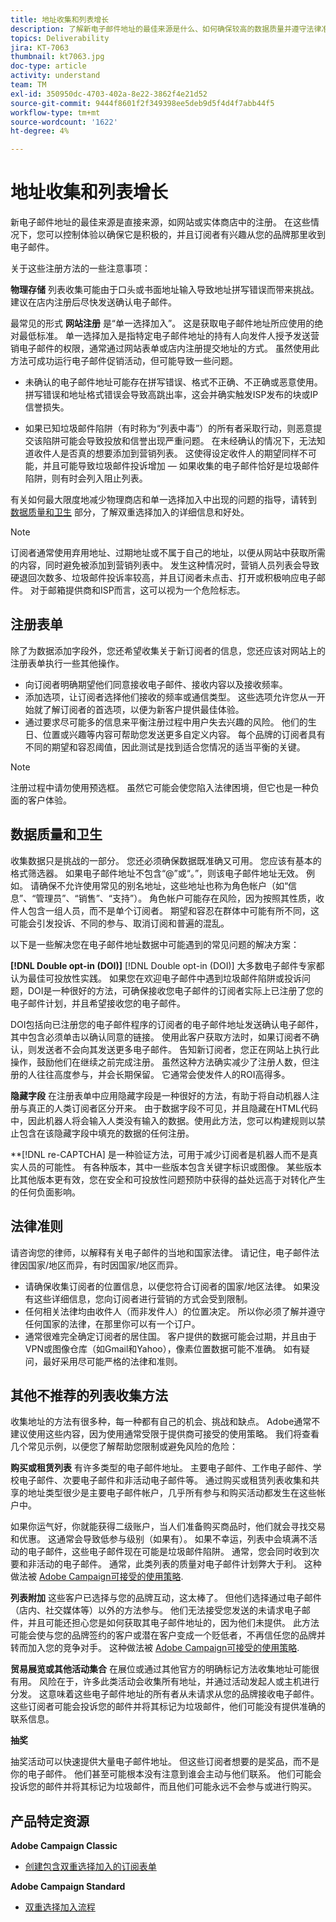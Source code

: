 ```yaml
---
title: 地址收集和列表增长
description: 了解新电子邮件地址的最佳来源是什么、如何确保较高的数据质量并遵守法律准则。
topics: Deliverability
jira: KT-7063
thumbnail: kt7063.jpg
doc-type: article
activity: understand
team: TM
exl-id: 350950dc-4703-402a-8e22-3862f4e21d52
source-git-commit: 9444f8601f2f349398ee5deb9d5f4d4f7abb44f5
workflow-type: tm+mt
source-wordcount: '1622'
ht-degree: 4%

---
```


# 地址收集和列表增长

新电子邮件地址的最佳来源是直接来源，如网站或实体商店中的注册。 在这些情况下，您可以控制体验以确保它是积极的，并且订阅者有兴趣从您的品牌那里收到电子邮件。

关于这些注册方法的一些注意事项：

**物理存储** 列表收集可能由于口头或书面地址输入导致地址拼写错误而带来挑战。 建议在店内注册后尽快发送确认电子邮件。

最常见的形式 **网站注册** 是“单一选择加入”。 这是获取电子邮件地址所应使用的绝对最低标准。 单一选择加入是指特定电子邮件地址的持有人向发件人授予发送营销电子邮件的权限，通常通过网站表单或店内注册提交地址的方式。 虽然使用此方法可成功运行电子邮件促销活动，但可能导致一些问题。

* 未确认的电子邮件地址可能存在拼写错误、格式不正确、不正确或恶意使用。 拼写错误和地址格式错误会导致高跳出率，这会并确实触发ISP发布的块或IP信誉损失。

* 如果已知垃圾邮件陷阱（有时称为“列表中毒”）的所有者采取行动，则恶意提交该陷阱可能会导致投放和信誉出现严重问题。 在未经确认的情况下，无法知道收件人是否真的想要添加到营销列表。 这使得设定收件人的期望同样不可能，并且可能导致垃圾邮件投诉增加 — 如果收集的电子邮件恰好是垃圾邮件陷阱，则有时会列入阻止列表。

有关如何最大限度地减少物理商店和单一选择加入中出现的问题的指导，请转到 [数据质量和卫生](#data-quality-and-hygiene) 部分，了解双重选择加入的详细信息和好处。

>[!NOTE]
>
>订阅者通常使用弃用地址、过期地址或不属于自己的地址，以便从网站中获取所需的内容，同时避免被添加到营销列表中。 发生这种情况时，营销人员列表会导致硬退回次数多、垃圾邮件投诉率较高，并且订阅者未点击、打开或积极响应电子邮件。 对于邮箱提供商和ISP而言，这可以视为一个危险标志。

## 注册表单

除了为数据添加字段外，您还希望收集关于新订阅者的信息，您还应该对网站上的注册表单执行一些其他操作。

* 向订阅者明确期望他们同意接收电子邮件、接收内容以及接收频率。
* 添加选项，让订阅者选择他们接收的频率或通信类型。 这些选项允许您从一开始就了解订阅者的首选项，以便为新客户提供最佳体验。
* 通过要求尽可能多的信息来平衡注册过程中用户失去兴趣的风险。 他们的生日、位置或兴趣等内容可帮助您发送更多自定义内容。 每个品牌的订阅者具有不同的期望和容忍阈值，因此测试是找到适合您情况的适当平衡的关键。

>[!NOTE]
>
> 注册过程中请勿使用预选框。 虽然它可能会使您陷入法律困境，但它也是一种负面的客户体验。

## 数据质量和卫生

收集数据只是挑战的一部分。 您还必须确保数据既准确又可用。 您应该有基本的格式筛选器。 如果电子邮件地址不包含“@”或“。”，则该电子邮件地址无效。 例如。 请确保不允许使用常见的别名地址，这些地址也称为角色帐户（如“信息”、“管理员”、“销售”、“支持”）。 角色帐户可能存在风险，因为按照其性质，收件人包含一组人员，而不是单个订阅者。 期望和容忍在群体中可能有所不同，这可能会引发投诉、不同的参与、取消订阅和普遍的混乱。

以下是一些解决您在电子邮件地址数据中可能遇到的常见问题的解决方案：

**[!DNL Double opt-in (DOI)]**
[!DNL Double opt-in (DOI)] 大多数电子邮件专家都认为最佳可投放性实践。 如果您在欢迎电子邮件中遇到垃圾邮件陷阱或投诉问题，DOI是一种很好的方法，可确保接收您电子邮件的订阅者实际上已注册了您的电子邮件计划，并且希望接收您的电子邮件。

DOI包括向已注册您的电子邮件程序的订阅者的电子邮件地址发送确认电子邮件，其中包含必须单击以确认同意的链接。 使用此客户获取方法时，如果订阅者不确认，则发送者不会向其发送更多电子邮件。 告知新订阅者，您正在网站上执行此操作，鼓励他们在继续之前完成注册。 虽然这种方法确实减少了注册人数，但注册的人往往高度参与，并会长期保留。 它通常会使发件人的ROI高得多。

**隐藏字段**
在注册表单中应用隐藏字段是一种很好的方法，有助于将自动机器人注册与真正的人类订阅者区分开来。 由于数据字段不可见，并且隐藏在HTML代码中，因此机器人将会输入人类没有输入的数据。使用此方法，您可以构建规则以禁止包含在该隐藏字段中填充的数据的任何注册。

**[!DNL re-CAPTCHA] 是一种验证方法，可用于减少订阅者是机器人而不是真实人员的可能性。 有各种版本，其中一些版本包含关键字标识或图像。 某些版本比其他版本更有效，您在安全和可投放性问题预防中获得的益处远高于对转化产生的任何负面影响。

## 法律准则

请咨询您的律师，以解释有关电子邮件的当地和国家法律。 请记住，电子邮件法律因国家/地区而异，有时因国家/地区而异。

* 请确保收集订阅者的位置信息，以便您符合订阅者的国家/地区法律。 如果没有这些详细信息，您向订阅者进行营销的方式会受到限制。
* 任何相关法律均由收件人（而非发件人）的位置决定。 所以你必须了解并遵守任何国家的法律，在那里你可以有一个订户。
* 通常很难完全确定订阅者的居住国。 客户提供的数据可能会过期，并且由于VPN或图像仓库（如Gmail和Yahoo），像素位置数据可能不准确。 如有疑问，最好采用尽可能严格的法律和准则。

## 其他不推荐的列表收集方法

收集地址的方法有很多种，每一种都有自己的机会、挑战和缺点。 Adobe通常不建议使用这些内容，因为使用通常受限于提供商可接受的使用策略。 我们将查看几个常见示例，以便您了解帮助您限制或避免风险的危险：

**购买或租赁列表**
有许多类型的电子邮件地址。 主要电子邮件、工作电子邮件、学校电子邮件、次要电子邮件和非活动电子邮件等。 通过购买或租赁列表收集和共享的地址类型很少是主要电子邮件帐户，几乎所有参与和购买活动都发生在这些帐户中。

如果你运气好，你就能获得二级账户，当人们准备购买商品时，他们就会寻找交易和优惠。 这通常会导致低参与级别（如果有）。 如果不幸运，列表中会填满不活动的电子邮件，这些电子邮件现在可能是垃圾邮件陷阱。 通常，您会同时收到次要和非活动的电子邮件。 通常，此类列表的质量对电子邮件计划弊大于利。 这种做法被 [Adobe Campaign可接受的使用策略](https://www.adobe.com/legal/terms/aup.html).

**列表附加**
这些客户已选择与您的品牌互动，这太棒了。 但他们选择通过电子邮件（店内、社交媒体等）以外的方法参与。 他们无法接受您发送的未请求电子邮件，并且可能还担心您是如何获取其电子邮件地址的，因为他们未提供。 此方法可能会使与您的品牌签约的客户或潜在客户变成一个贬低者，不再信任您的品牌并转而加入您的竞争对手。 这种做法被 [Adobe Campaign可接受的使用策略](https://www.adobe.com/legal/terms/aup.html).

**贸易展览或其他活动集合**
在展位或通过其他官方的明确标记方法收集地址可能很有用。 风险在于，许多此类活动会收集所有地址，并通过活动发起人或主机进行分发。 这意味着这些电子邮件地址的所有者从未请求从您的品牌接收电子邮件。 这些订阅者可能会投诉您的邮件并将其标记为垃圾邮件，他们可能没有提供准确的联系信息。

**抽奖**

抽奖活动可以快速提供大量电子邮件地址。 但这些订阅者想要的是奖品，而不是你的电子邮件。 他们甚至可能根本没有注意到谁会主动与他们联系。 他们可能会投诉您的邮件并将其标记为垃圾邮件，而且他们可能永远不会参与或进行购买。

## 产品特定资源

**Adobe Campaign Classic**

* [创建包含双重选择加入的订阅表单](https://experienceleague.adobe.com/docs/campaign-classic/using/designing-content/web-forms/use-cases--web-forms.html?lang=zh-Hans#create-a-subscription--form-with-double-opt-in)

**Adobe Campaign Standard**

* [双重选择加入流程](https://experienceleague.adobe.com/docs/campaign-standard/using/communication-channels/landing-pages/setting-up-a-double-opt-in-process.html?lang=zh-Hans#communication-channels)
